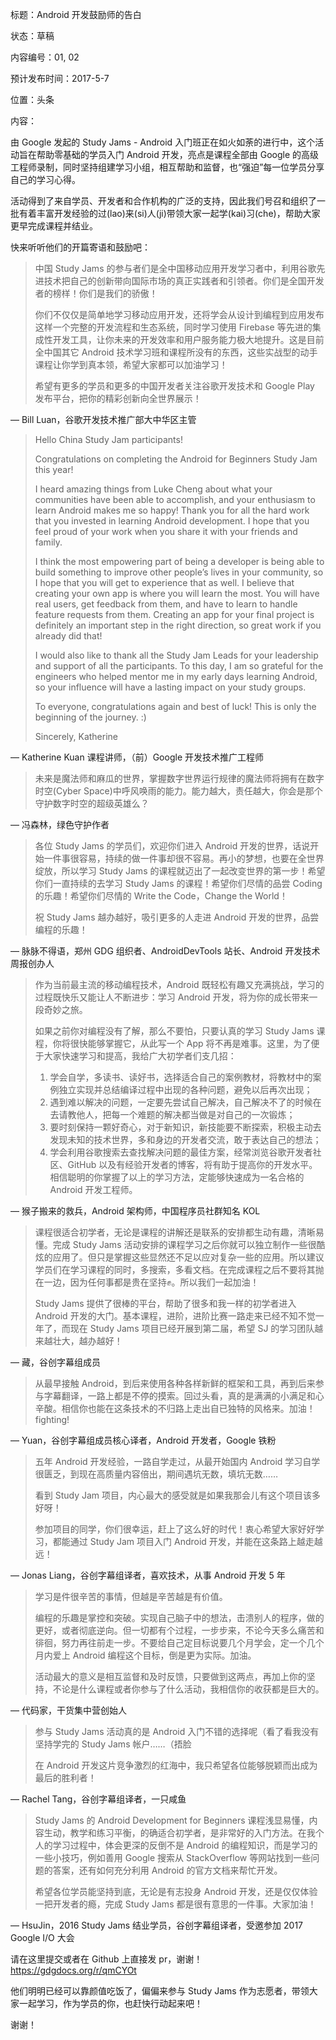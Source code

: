 标题：Android 开发鼓励师的告白

状态：草稿

内容编号：01, 02

预计发布时间：2017-5-7

位置：头条

内容：
 
由 Google 发起的 Study Jams - Android 入门班正在如火如荼的进行中，这个活动旨在帮助零基础的学员入门 Android 开发，亮点是课程全部由 Google 的高级工程师录制，同时坚持组建学习小组，相互帮助和监督，也“强迫”每一位学员分享自己的学习心得。
 
活动得到了来自学员、开发者和合作机构的广泛的支持，因此我们号召和组织了一批有着丰富开发经验的过(lao)来(si)人(ji)带领大家一起学(kai)习(che)，帮助大家更早完成课程并结业。
 
快来听听他们的开篇寄语和鼓励吧：

> 中国 Study Jams 的参与者们是全中国移动应用开发学习者中，利用谷歌先进技术把自己的创新带向国际市场的真正实践者和引领者。你们是全国开发者的榜样！你们是我们的骄傲！
> 
> 你们不仅仅是简单地学习移动应用开发，还将学会从设计到编程到应用发布这样一个完整的开发流程和生态系统，同时学习使用 Firebase
> 等先进的集成性开发工具，让你未来的开发效率和用户服务能力极大地提升。这是目前全中国其它 Android
> 技术学习班和课程所没有的东西，这些实战型的动手课程让你学到真本领，希望大家都可以加油学习！
> 
> 希望有更多的学员和更多的中国开发者关注谷歌开发技术和 Google Play 发布平台，把你的精彩创新向全世界展示！

— Bill Luan，谷歌开发技术推广部大中华区主管

> Hello China Study Jam participants!
> 
> Congratulations on completing the Android for Beginners Study Jam this
> year! 
> 
> I heard amazing things from Luke Cheng about what your communities
> have been able to accomplish, and your enthusiasm to learn Android
> makes me so happy! Thank you for all the hard work that you invested
> in learning Android development. I hope that you feel proud of your
> work when you share it with your friends and family. 
> 
> I think the most empowering part of being a developer is being able to
> build something to improve other people’s lives in your community, so
> I hope that you will get to experience that as well. I believe that
> creating your own app is where you will learn the most. You will have
> real users, get feedback from them, and have to learn to handle
> feature requests from them. Creating an app for your final project is
> definitely an important step in the right direction, so great work if
> you already did that! 
> 
> I would also like to thank all the Study Jam Leads for your leadership
> and support of all the participants. To this day, I am so grateful for
> the engineers who helped mentor me in my early days learning Android,
> so your influence will have a lasting impact on your study groups.
> 
> To everyone, congratulations again and best of luck! This is only the
> beginning of the journey. :)
> 
> Sincerely, Katherine

— Katherine Kuan 课程讲师，（前）Google 开发技术推广工程师


> 未来是魔法师和麻瓜的世界，掌握数字世界运行规律的魔法师将拥有在数字时空(Cyber Space)中呼风唤雨的能力。能力越大，责任越大，你会是那个守护数字时空的超级英雄么？

— 冯森林，绿色守护作者

> 各位 Study Jams 的学员们，欢迎你们进入 Android 开发的世界，话说开始一件事很容易，持续的做一件事却很不容易。再小的梦想，也要在全世界绽放，所以学习 Study Jams 的课程就迈出了一起改变世界的第一步！希望你们一直持续的去学习 Study Jams 的课程！希望你们尽情的品尝 Coding 的乐趣！希望你们尽情的 Write the Code，Change the World！ 
> 
> 祝 Study Jams 越办越好，吸引更多的人走进 Android 开发的世界，品尝编程的乐趣！

— 脉脉不得语，郑州 GDG 组织者、AndroidDevTools 站长、Android 开发技术周报创办人

> 作为当前最主流的移动编程技术，Android 既轻松有趣又充满挑战，学习的过程既快乐又能让人不断进步：学习 Android 开发，将为你的成长带来一段奇妙之旅。
> 
> 如果之前你对编程没有了解，那么不要怕，只要认真的学习 Study Jams 课程，你将很快能够掌握它，从此写一个 App 将不再是难事。这里，为了便于大家快速学习和提高，我给广大初学者们支几招：
> 
>  1. 学会自学，多读书、读好书，选择适合自己的案例教材，将教材中的案例独立实现并总结编译过程中出现的各种问题，避免以后再次出现；
>  2. 遇到难以解决的问题，一定要先尝试自己解决，自己解决不了的时候在去请教他人，把每一个难题的解决都当做是对自己的一次锻炼；
>  3. 要时刻保持一颗好奇心，对于新知识，新技能要不断探索，积极主动去发现未知的技术世界，多和身边的开发者交流，敢于表达自己的想法；
>  4. 学会利用谷歌搜索去查找解决问题的最佳方案，经常浏览谷歌开发者社区、GitHub 以及有经验开发者的博客，将有助于提高你的开发水平。 相信聪明的你掌握了以上的学习方法，定能够快速成为一名合格的 Android 开发工程师。

— 猴子搬来的救兵，Android 架构师，中国程序员社群知名 KOL


> 课程很适合初学者，无论是课程的讲解还是联系的安排都生动有趣，清晰易懂。完成 Study Jams 活动安排的课程学习之后你就可以独立制作一些很酷炫的应用了。但只是掌握这些显然还不足以应对复杂一些的应用。所以建议学员们在学习课程的同时，多搜索，多看文档。在完成课程之后不要将其抛在一边，因为任何事都是贵在坚持✊。所以我们一起加油！
> 
> Study Jams 提供了很棒的平台，帮助了很多和我一样的初学者进入 Android 开发的大门。基本课程，进阶，进阶比赛一路走来已经不知不觉一年了，而现在 Study Jams 项目已经开展到第二届，希望 SJ 的学习团队越来越壮大，越办越好！

— 藏，谷创字幕组成员
 
> 从最早接触 Android，到后来使用各种各样新鲜的框架和工具，再到后来参与字幕翻译，一路上都是不停的摸索。回过头看，真的是满满的小满足和心辛酸。相信你也能在这条技术的不归路上走出自已独特的风格来。加油！fighting!

— Yuan，谷创字幕组成员核心译者，Android 开发者，Google 铁粉

> 五年 Android 开发经验，一路自学走过，从最开始国内 Android 学习自学很匮乏，到现在高质量内容倍出，期间遇坑无数，填坑无数……
> 
> 看到 Study Jam 项目，内心最大的感受就是如果我那会儿有这个项目该多好呀！
> 
> 参加项目的同学，你们很幸运，赶上了这么好的时代！衷心希望大家好好学习，都能通过 Study Jam 项目入门 Android 开发，并能在这条路上越走越远！

— Jonas Liang，谷创字幕组译者，喜欢技术，从事 Android 开发 5 年

> 学习是件很辛苦的事情，但越是辛苦越是有价值。
> 
> 编程的乐趣是掌控和突破。实现自己脑子中的想法，击溃别人的程序，做的更好，或者彻底逆向。但一切都有个过程，一步步来，不论今天多么痛苦和徘徊，努力再往前走一步。不要给自己定目标说要几个月学会，定一个几个月内爱上 Android 编程这个目标，倒是更为实际。加油。
> 
> 活动最大的意义是相互监督和及时反馈，只要做到这两点，再加上你的坚持，不论是什么课程或者你参与了什么活动，我相信你的收获都是巨大的。

— 代码家，干货集中营创始人

> 参与 Study Jams 活动真的是 Android 入门不错的选择呢（看了看我没有坚持学完的 Study Jams 帐户……（捂脸
> 
> 在 Android 开发这片竞争激烈的红海中，我只希望各位能够脱颖而出成为最后的胜利者！

— Rachel Tang，谷创字幕组译者，一只咸鱼

> Study Jams 的 Android Development for Beginners 课程浅显易懂，内容生动，教学和练习平衡，的确适合初学者，是非常好的入门方法。在我个人的学习过程中，体会更深的反倒不是 Android 的编程知识，而是学习的一些小技巧，例如善用 Google 搜索从 StackOverflow 等网站找到一些问题的答案，还有如何充分利用 Android 的官方文档来帮忙开发。
>
> 希望各位学员能坚持到底，无论是有志投身 Android 开发，还是仅仅体验一把开发者的瘾，完成 Study Jams 都是很有意思的一件事。大家加油！

— HsuJin，2016 Study Jams 结业学员，谷创字幕组译者，受邀参加 2017 Google I/O 大会

请在这里提交或者在 Github 上直接发 pr，谢谢！https://gdgdocs.org/r/qmCYOt

他们明明已经可以靠颜值吃饭了，偏偏来参与 Study Jams 作为志愿者，带领大家一起学习，作为学员的你，也赶快行动起来吧！

谢谢！

